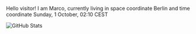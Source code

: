 Hello visitor! I am Marco, currently living in space coordinate Berlin and time coordinate Sunday, 1 October, 02:10 CEST

![GitHub Stats](https://github-readme-stats.vercel.app/api?username=OxMarco)
